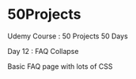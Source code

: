 # 50Projects
Udemy Course : 50 Projects 50 Days

Day 12 : FAQ Collapse

Basic FAQ page with lots of CSS